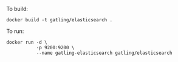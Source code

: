 To build:

```
docker build -t gatling/elasticsearch .
```

To run:

```
docker run -d \
           -p 9200:9200 \
           --name gatling-elasticsearch gatling/elasticsearch
```
